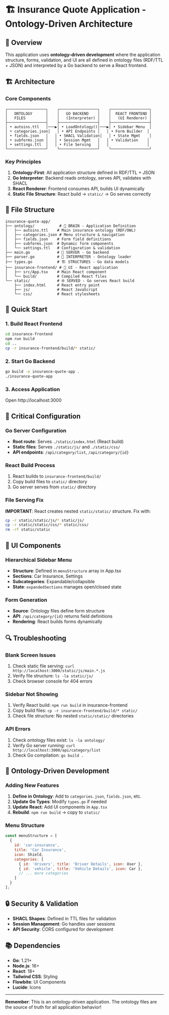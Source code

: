 # 🏗️ Insurance Quote Application - Ontology-Driven Architecture

## 🎯 Overview
This application uses **ontology-driven development** where the application structure, forms, validation, and UI are all defined in ontology files (RDF/TTL + JSON) and interpreted by a Go backend to serve a React frontend.

## 🏗️ Architecture

### Core Components
```
┌─────────────────┐    ┌─────────────────┐    ┌─────────────────┐
│   ONTOLOGY      │    │   GO BACKEND    │    │  REACT FRONTEND │
│   FILES         │    │   (Interpreter) │    │   (UI Renderer) │
├─────────────────┤    ├─────────────────┤    ├─────────────────┤
│ • autoins.ttl   │───▶│ • LoadOntology()│───▶│ • Sidebar Menu  │
│ • categories.json│   │ • API Endpoints │   │ • Form Builder  │
│ • fields.json   │   │ • SHACL Validation│   │ • State Mgmt    │
│ • subforms.json │   │ • Session Mgmt   │   │ • Validation    │
│ • settings.ttl  │   │ • File Serving   │   │                 │
└─────────────────┘    └─────────────────┘    └─────────────────┘
```

### Key Principles
1. **Ontology-First**: All application structure defined in RDF/TTL + JSON
2. **Go Interpreter**: Backend reads ontology, serves API, validates with SHACL
3. **React Renderer**: Frontend consumes API, builds UI dynamically
4. **Static File Structure**: React build → `static/` → Go serves correctly

## 📁 File Structure
```
insurance-quote-app/
├── ontology/           # 🧠 BRAIN - Application Definition
│   ├── autoins.ttl    # Main insurance ontology (RDF/OWL)
│   ├── categories.json # Menu structure & navigation
│   ├── fields.json    # Form field definitions
│   ├── subforms.json  # Dynamic form components
│   └── settings.ttl   # Configuration & validation
├── main.go            # 🚀 SERVER - Go backend
├── parser.go          # 📖 INTERPRETER - Ontology loader
├── types.go           # 🏗️ STRUCTURES - Go data models
├── insurance-frontend/ # 🎨 UI - React application
│   ├── src/App.tsx    # Main React component
│   └── build/         # Compiled React files
└── static/            # 🌐 SERVED - Go serves React build
    ├── index.html     # React entry point
    ├── js/            # React JavaScript
    └── css/           # React stylesheets
```

## 🚀 Quick Start

### 1. Build React Frontend
```bash
cd insurance-frontend
npm run build
cd ..
cp -r insurance-frontend/build/* static/
```

### 2. Start Go Backend
```bash
go build -o insurance-quote-app .
./insurance-quote-app
```

### 3. Access Application
Open http://localhost:3000

## 🔧 Critical Configuration

### Go Server Configuration
- **Root route**: Serves `./static/index.html` (React build)
- **Static files**: Serves `./static/js/` and `./static/css/`
- **API endpoints**: `/api/category/list`, `/api/category/{id}`

### React Build Process
1. React builds to `insurance-frontend/build/`
2. Copy build files to `static/` directory
3. Go server serves from `static/` directory

### File Serving Fix
**IMPORTANT**: React creates nested `static/static/` structure. Fix with:
```bash
cp -r static/static/js/* static/js/
cp -r static/static/css/* static/css/
rm -rf static/static
```

## 🎨 UI Components

### Hierarchical Sidebar Menu
- **Structure**: Defined in `menuStructure` array in App.tsx
- **Sections**: Car Insurance, Settings
- **Subcategories**: Expandable/collapsible
- **State**: `expandedSections` manages open/closed state

### Form Generation
- **Source**: Ontology files define form structure
- **API**: `/api/category/{id}` returns field definitions
- **Rendering**: React builds forms dynamically

## 🔍 Troubleshooting

### Blank Screen Issues
1. Check static file serving: `curl http://localhost:3000/static/js/main.*.js`
2. Verify file structure: `ls -la static/js/`
3. Check browser console for 404 errors

### Sidebar Not Showing
1. Verify React build: `npm run build` in insurance-frontend
2. Copy build files: `cp -r insurance-frontend/build/* static/`
3. Check file structure: No nested `static/static/` directories

### API Errors
1. Check ontology files exist: `ls -la ontology/`
2. Verify Go server running: `curl http://localhost:3000/api/category/list`
3. Check Go compilation: `go build .`

## 🧠 Ontology-Driven Development

### Adding New Features
1. **Define in Ontology**: Add to `categories.json`, `fields.json`, etc.
2. **Update Go Types**: Modify `types.go` if needed
3. **Update React**: Add UI components in `App.tsx`
4. **Rebuild**: `npm run build` → copy to `static/`

### Menu Structure
```javascript
const menuStructure = [
  {
    id: 'car-insurance',
    title: 'Car Insurance',
    icon: Shield,
    categories: [
      { id: 'drivers', title: 'Driver Details', icon: User },
      { id: 'vehicle', title: 'Vehicle Details', icon: Car },
      // ... more categories
    ]
  }
];
```

## 🔒 Security & Validation
- **SHACL Shapes**: Defined in TTL files for validation
- **Session Management**: Go handles user sessions
- **API Security**: CORS configured for development

## 📚 Dependencies
- **Go**: 1.21+
- **Node.js**: 16+
- **React**: 18+
- **Tailwind CSS**: Styling
- **Flowbite**: UI Components
- **Lucide**: Icons

---

**Remember**: This is an ontology-driven application. The ontology files are the source of truth for all application behavior!


